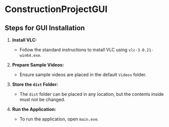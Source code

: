# ConstructionProjectGUI

## Steps for GUI Installation

1. **Install VLC:**
   - Follow the standard instructions to install VLC using `vlc-3.0.21-win64.exe`.

2. **Prepare Sample Videos:**
   - Ensure sample videos are placed in the default `Videos` folder.

3. **Store the `dist` Folder:**
   - The `dist` folder can be placed in any location, but the contents inside must not be changed.

4. **Run the Application:**
   - To run the application, open `main.exe`.
